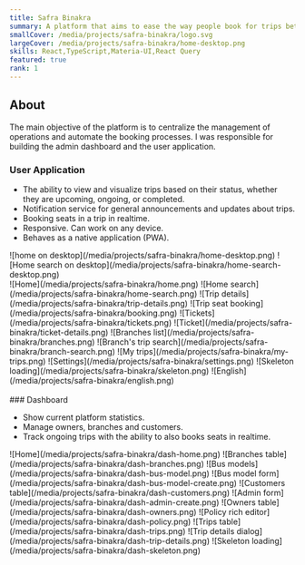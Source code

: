 ```yaml
---
title: Safra Binakra
summary: A platform that aims to ease the way people book for trips between cities.
smallCover: /media/projects/safra-binakra/logo.svg
largeCover: /media/projects/safra-binakra/home-desktop.png
skills: React,TypeScript,Materia-UI,React Query
featured: true
rank: 1
---
```


## About

The main objective of the platform is to centralize the management of operations and automate the booking processes. I was responsible for building the admin dashboard and the user application.

### User Application

- The ability to view and visualize trips based on their status, whether they are upcoming, ongoing, or completed.
- Notification service for general announcements and updates about trips.
- Booking seats in a trip in realtime.
- Responsive. Can work on any device.
- Behaves as a native application (PWA).

<div className="grid md:grid-cols-2 [&_img]:m-0 gap-1 mb-1">![home on desktop](/media/projects/safra-binakra/home-desktop.png)
![Home search on desktop](/media/projects/safra-binakra/home-search-desktop.png)</div>

<div className="grid grid-cols-2 sm:grid-cols-3 [&_img]:m-0 gap-1">![Home](/media/projects/safra-binakra/home.png)
![Home search](/media/projects/safra-binakra/home-search.png)
![Trip details](/media/projects/safra-binakra/trip-details.png)
![Trip seat booking](/media/projects/safra-binakra/booking.png)
![Tickets](/media/projects/safra-binakra/tickets.png)
![Ticket](/media/projects/safra-binakra/ticket-details.png)
![Branches list](/media/projects/safra-binakra/branches.png)
![Branch's trip search](/media/projects/safra-binakra/branch-search.png)
![My trips](/media/projects/safra-binakra/my-trips.png)
![Settings](/media/projects/safra-binakra/settings.png)
![Skeleton loading](/media/projects/safra-binakra/skeleton.png)
![English](/media/projects/safra-binakra/english.png)</div>

<br/>
### Dashboard

- Show current platform statistics.
- Manage owners, branches and customers.
- Track ongoing trips with the ability to also books seats in realtime.

<div className="grid md:grid-cols-2 [&_img]:m-0 gap-1 mb-1">![Home](/media/projects/safra-binakra/dash-home.png)
![Branches table](/media/projects/safra-binakra/dash-branches.png)
![Bus models](/media/projects/safra-binakra/dash-bus-model.png)
![Bus model form](/media/projects/safra-binakra/dash-bus-model-create.png)
![Customers table](/media/projects/safra-binakra/dash-customers.png)
![Admin form](/media/projects/safra-binakra/dash-admin-create.png)
![Owners table](/media/projects/safra-binakra/dash-owners.png)
![Policy rich editor](/media/projects/safra-binakra/dash-policy.png)
![Trips table](/media/projects/safra-binakra/dash-trips.png)
![Trip details dialog](/media/projects/safra-binakra/dash-trip-details.png)
![Skeleton loading](/media/projects/safra-binakra/dash-skeleton.png)</div>
